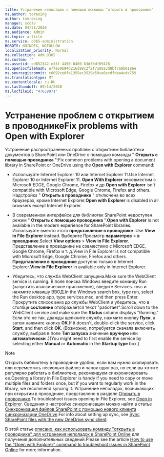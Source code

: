 ```yaml
---
title: Устранение неполадок с помощью команды "открыть в проводнике"
ms.author: toresing
author: tomresing
manager: scotv
ms.date: 04/21/2020
ms.audience: Admin
ms.topic: article
ms.service: o365-administration
ROBOTS: NOINDEX, NOFOLLOW
localization_priority: Normal
ms.collection: Adm_O365
ms.custom: ''
ms.assetid: ed852342-e33f-4450-8400-63d30df09476
ms.openlocfilehash: e7fe59b94d216d89c2f2f7100a3d8bf7a0b0196e
ms.sourcegitcommit: c6692ce0fa1358ec3529e59ca0ecdfdea4cdc759
ms.translationtype: MT
ms.contentlocale: ru-RU
ms.lasthandoff: 09/14/2020
ms.locfileid: "47659071"
---
```

# <a name="fix-problems-with-open-with-explorer"></a><span data-ttu-id="3d5cd-102">Устранение проблем с открытием в проводнике</span><span class="sxs-lookup"><span data-stu-id="3d5cd-102">Fix problems with Open with Explorer</span></span>

<span data-ttu-id="3d5cd-103">Устранение распространенных проблем с открытием библиотеки документов в SharePoint или OneDrive с помощью команды " **Открыть с помощью проводника** ":</span><span class="sxs-lookup"><span data-stu-id="3d5cd-103">Fix common problems with opening a document library in SharePoint or OneDrive using the **Open with Explorer** command:</span></span> 
  
- <span data-ttu-id="3d5cd-104">Используйте Internet Explorer 10 или Internet Explorer 11.</span><span class="sxs-lookup"><span data-stu-id="3d5cd-104">Use Internet Explorer 10 or Internet Explorer 11.</span></span> <span data-ttu-id="3d5cd-105">**Open With Explorer** несовместим с Microsoft EDGE, Google Chrome, Firefox и др.</span><span class="sxs-lookup"><span data-stu-id="3d5cd-105">**Open with Explorer** isn't compatible with Microsoft Edge, Google Chrome, Firefox and others.</span></span> <span data-ttu-id="3d5cd-106">Надстройка " **Открыть в проводнике** " отключена во всех браузерах, кроме Internet Explorer.</span><span class="sxs-lookup"><span data-stu-id="3d5cd-106">**Open with Explorer** is disabled in all browsers except Internet Explorer.</span></span> 
    
- <span data-ttu-id="3d5cd-107">В современном интерфейсе для библиотек SharePoint недоступен режим " **Открыть с помощью проводника** ".</span><span class="sxs-lookup"><span data-stu-id="3d5cd-107">**Open with Explorer** is not available in the modern experience for SharePoint libraries.</span></span> <span data-ttu-id="3d5cd-108">Используйте вместо этого **представление в проводнике** .</span><span class="sxs-lookup"><span data-stu-id="3d5cd-108">Use **View in File Explorer** instead.</span></span> <span data-ttu-id="3d5cd-109">Выберите Просмотр **параметров** \> **в проводнике**.</span><span class="sxs-lookup"><span data-stu-id="3d5cd-109">Select **View options** \> **View in File Explorer**.</span></span> <span data-ttu-id="3d5cd-110">Представление в проводнике не совместимо с Microsoft EDGE, Google Chrome, Firefox и т. д.</span><span class="sxs-lookup"><span data-stu-id="3d5cd-110">View in File Explorer is not compatible with Microsoft Edge, Google Chrome, Firefox and others.</span></span> <span data-ttu-id="3d5cd-111">**Представление в проводнике** доступно только в Internet Explorer.</span><span class="sxs-lookup"><span data-stu-id="3d5cd-111">**View in File Explorer** in available only in Internet Explorer.</span></span> 
    
- <span data-ttu-id="3d5cd-112">Убедитесь, что служба WebClient запущена.</span><span class="sxs-lookup"><span data-stu-id="3d5cd-112">Make sure the WebClient service is running.</span></span> <span data-ttu-id="3d5cd-113">В поле поиска Windows введите команду Run (запустить классическое приложение), введите Services. msc и нажмите клавишу ВВОД.</span><span class="sxs-lookup"><span data-stu-id="3d5cd-113">In the Windows search box, type run, select the Run desktop app, type services.msc, and then press Enter.</span></span> <span data-ttu-id="3d5cd-114">Прокрутите список вниз до службы WebClient и убедитесь, что в столбце **состояние** отображается текст "работает".</span><span class="sxs-lookup"><span data-stu-id="3d5cd-114">Scroll down to the WebClient service and make sure the **Status** column displays "Running."</span></span> <span data-ttu-id="3d5cd-115">Если это не так, дважды щелкните службу, нажмите кнопку **Пуск**, а затем нажмите кнопку **ОК**.</span><span class="sxs-lookup"><span data-stu-id="3d5cd-115">If it doesn't, double-click the service, click **Start**, and then click **OK**.</span></span> <span data-ttu-id="3d5cd-116">(Возможно, потребуется сначала включить службу, выбрав в поле **Тип запуска** значение **вручную** или **автоматически** .)</span><span class="sxs-lookup"><span data-stu-id="3d5cd-116">(You might need to first enable the service by selecting either **Manual** or **Automatic** in the **Startup type** box.)</span></span> 
    
> [!NOTE]
> <span data-ttu-id="3d5cd-117">Открыть библиотеку в проводнике удобно, если вам нужно скопировать или переместить несколько файлов и папок один раз, но если вы хотите регулярно работать в библиотеке, рекомендуем синхронизировать ее.</span><span class="sxs-lookup"><span data-stu-id="3d5cd-117">Opening a library in File Explorer is handy if you need to copy or move multiple files and folders once, but if you want to regularly work in the library, we recommend syncing it.</span></span> <span data-ttu-id="3d5cd-118">Устранение неполадок, возникающих при открытии в проводнике, представлено в разделе [Открыть в проводнике](https://go.microsoft.com/fwlink/?linkid=871665).</span><span class="sxs-lookup"><span data-stu-id="3d5cd-118">To troubleshoot issues opening in File Explorer, see [Open in Explorer](https://go.microsoft.com/fwlink/?linkid=871665).</span></span> <span data-ttu-id="3d5cd-119">Сведения о настройке синхронизации можно найти в статье [Синхронизация файлов SharePoint с помощью нового клиента синхронизации OneDrive](https://go.microsoft.com/fwlink/?linkid=871666).</span><span class="sxs-lookup"><span data-stu-id="3d5cd-119">For info about setting up sync, see [Sync SharePoint files with the new OneDrive sync client](https://go.microsoft.com/fwlink/?linkid=871666).</span></span>
  
<span data-ttu-id="3d5cd-120">В этой статье [описано, как использовать команду "открыть в проводнике" для устранения неполадок в SharePoint Online](https://docs.microsoft.com/sharepoint/support/lists-and-libraries/troubleshoot-issues-using-open-with-explorer) для получения дополнительных сведений.</span><span class="sxs-lookup"><span data-stu-id="3d5cd-120">Please see the article [How to use the "Open with Explorer" command to troubleshoot issues in SharePoint Online](https://docs.microsoft.com/sharepoint/support/lists-and-libraries/troubleshoot-issues-using-open-with-explorer) for more information.</span></span> 
  

